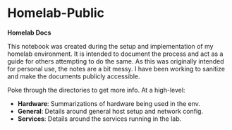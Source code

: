 # Homelab-Public
**Homelab Docs**

This notebook was created during the setup and implementation of my homelab environment. It is intended to document the process and act as a guide for others attempting to do the same. 
As this was originally intended for personal use, the notes are a bit messy. I have been working to sanitize and make the documents publicly accessible. 

Poke through the directories to get more info. At a high-level: 
- **Hardware**: Summarizations of hardware being used in the env. 
- **General**: Details around general host setup and network config. 
- **Services**: Details around the services running in the lab. 
